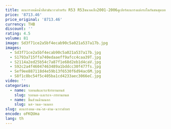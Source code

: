 ```yaml
---
title: ตะแกรงหม้อน้ำสีดำมันวาวสำหรับ R53 R53ขนาดเล็ก2001-2006คูเปอร์ตะแกรงแข่งรถไตกันชนชุดบอดี้มีฮู้ดสีดำเงา
price: '8713.46'
price_original: '8713.46'
currency: THB
discount: ''
rating: 4.5
volume: 81
image: Sd3f71ce2a5bf4ecab90c5a021a537a17b.jpg
images:
  - Sd3f71ce2a5bf4ecab90c5a021a537a17b.jpg
  - S1793a715ffa740edaaeff9afcc4caa39T.jpg
  - S2114a2ed25b54c7a87f1e68d2eb1d4caV.jpg
  - S92c2a4f46047463489a1bddcc30f477fs.jpg
  - Sef9ee887118d4e59b13f6530f6d94ac6M.jpg
  - S8f1c8bc54f5c405ba1cd4233aec3066eC.jpg
video: ''
categories:
  - name: รถยนต์และรถจักรยานยนต์
    slug: รถยนต-และรถจ-กรยานยนต
  - name: ชิ้นส่วนด้านนอก
    slug: นส-วนด-านนอก
slug: ตะแกรงหม-อน-ำส-ดำม-นวาวสำหร
encode: oFKQUma
lang: th
---
```

  